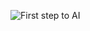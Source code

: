 ![First step to AI](https://github.com/elifbeyzatok00/Global-AI-Hub/assets/102792446/8a07deed-ce6d-46a6-adf0-2f61471af6e9)
